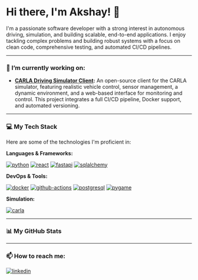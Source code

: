 # Hi there, I'm Akshay! 👋

I'm a passionate software developer with a strong interest in autonomous driving, simulation, and building scalable, end-to-end applications. I enjoy tackling complex problems and building robust systems with a focus on clean code, comprehensive testing, and automated CI/CD pipelines.

---

### 🔭 I’m currently working on:

*   **[CARLA Driving Simulator Client](https://github.com/akshaychikhalkar/carla-driving-simulator-client):** An open-source client for the CARLA simulator, featuring realistic vehicle control, sensor management, a dynamic environment, and a web-based interface for monitoring and control. This project integrates a full CI/CD pipeline, Docker support, and automated versioning.

---

### 💻 My Tech Stack

Here are some of the technologies I'm proficient in:

**Languages & Frameworks:**
<p>
  <a href="https://www.python.org" target="_blank"> <img src="https://img.shields.io/badge/Python-3776AB?style=for-the-badge&logo=python&logoColor=white" alt="python"/></a>
  <a href="https://reactjs.org/" target="_blank"> <img src="https://img.shields.io/badge/React-20232A?style=for-the-badge&logo=react&logoColor=61DAFB" alt="react"/></a>
  <a href="https://fastapi.tiangolo.com/" target="_blank"> <img src="https://img.shields.io/badge/FastAPI-005571?style=for-the-badge&logo=fastapi" alt="fastapi"/></a>
  <a href="https://www.sqlalchemy.org/" target="_blank"> <img src="https://img.shields.io/badge/SQLAlchemy-D71F00?style=for-the-badge&logo=sqlalchemy&logoColor=white" alt="sqlalchemy"/></a>
</p>

**DevOps & Tools:**
<p>
  <a href="https://www.docker.com/" target="_blank"> <img src="https://img.shields.io/badge/Docker-2496ED?style=for-the-badge&logo=docker&logoColor=white" alt="docker"/></a>
  <a href="https://github.com/features/actions" target="_blank"> <img src="https://img.shields.io/badge/GitHub_Actions-2088FF?style=for-the-badge&logo=github-actions&logoColor=white" alt="github-actions"/></a>
  <a href="https://www.postgresql.org" target="_blank"> <img src="https://img.shields.io/badge/PostgreSQL-316192?style=for-the-badge&logo=postgresql&logoColor=white" alt="postgresql"/></a>
  <a href="https://www.pygame.org/" target="_blank"> <img src="https://img.shields.io/badge/PyGame-6E7072?style=for-the-badge&logo=pygame&logoColor=white" alt="pygame"/></a>
</p>

**Simulation:**
<p>
  <a href="https://carla.org/" target="_blank"> <img src="https://img.shields.io/badge/CARLA_Simulator-424242?style=for-the-badge" alt="carla"/></a>
</p>

---

### 📊 My GitHub Stats

<!-- You can uncomment these lines to display your GitHub stats -->
<!--
<p align="center">
  <img src="https://github-readme-stats.vercel.app/api?username=akshaychikhalkar&show_icons=true&theme=radical" alt="Akshay's GitHub Stats" />
  <img src="https://github-readme-stats.vercel.app/api/top-langs/?username=akshaychikhalkar&layout=compact&theme=radical" alt="Top Languages" />
</p>
-->

---

### 📫 How to reach me:

<!-- Replace with your actual links -->
<p align="left">
  <a href="https://www.linkedin.com/in/akshaychikhalkar" target="_blank">
    <img src="https://img.shields.io/badge/LinkedIn-0077B5?style=for-the-badge&logo=linkedin&logoColor=white" alt="linkedin"/>
  </a>
</p>
